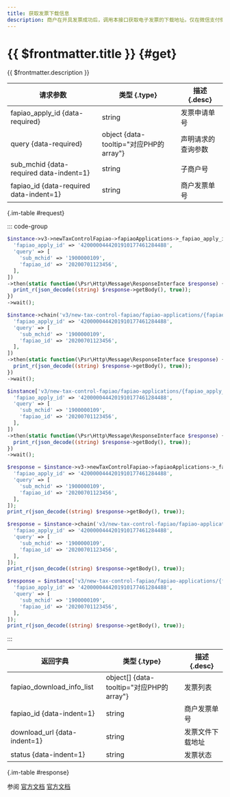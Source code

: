 ```yaml
---
title: 获取发票下载信息
description: 商户在开具发票成功后，调用本接口获取电子发票的下载地址。仅在微信支付侧开具的电子发票才允许下载发票文件。 注意：开票状态为ISSUED的发票才能获取到发票文件下载链接。
---
```


# {{ $frontmatter.title }} {#get}

{{ $frontmatter.description }}

| 请求参数 | 类型 {.type} | 描述 {.desc}
| --- | --- | ---
| fapiao_apply_id {data-required} | string | 发票申请单号
| query {data-required} | object {data-tooltip="对应PHP的array"} | 声明请求的查询参数
| sub_mchid {data-required data-indent=1} | string | 子商户号
| fapiao_id {data-required data-indent=1} | string | 商户发票单号

{.im-table #request}

::: code-group

```php [异步纯链式]
$instance->v3->newTaxControlFapiao->fapiaoApplications->_fapiao_apply_id_->fapiaoFiles->getAsync([
  'fapiao_apply_id' => '4200000444201910177461284488',
  'query' => [
    'sub_mchid' => '1900000109',
    'fapiao_id' => '20200701123456',
  ],
])
->then(static function(\Psr\Http\Message\ResponseInterface $response) {
  print_r(json_decode((string) $response->getBody(), true));
})
->wait();
```

```php [异步声明式]
$instance->chain('v3/new-tax-control-fapiao/fapiao-applications/{fapiao_apply_id}/fapiao-files')->getAsync([
  'fapiao_apply_id' => '4200000444201910177461284488',
  'query' => [
    'sub_mchid' => '1900000109',
    'fapiao_id' => '20200701123456',
  ],
])
->then(static function(\Psr\Http\Message\ResponseInterface $response) {
  print_r(json_decode((string) $response->getBody(), true));
})
->wait();
```

```php [异步属性式]
$instance['v3/new-tax-control-fapiao/fapiao-applications/{fapiao_apply_id}/fapiao-files']->getAsync([
  'fapiao_apply_id' => '4200000444201910177461284488',
  'query' => [
    'sub_mchid' => '1900000109',
    'fapiao_id' => '20200701123456',
  ],
])
->then(static function(\Psr\Http\Message\ResponseInterface $response) {
  print_r(json_decode((string) $response->getBody(), true));
})
->wait();
```

```php [同步纯链式]
$response = $instance->v3->newTaxControlFapiao->fapiaoApplications->_fapiao_apply_id_->fapiaoFiles->get([
  'fapiao_apply_id' => '4200000444201910177461284488',
  'query' => [
    'sub_mchid' => '1900000109',
    'fapiao_id' => '20200701123456',
  ],
]);
print_r(json_decode((string) $response->getBody(), true));
```

```php [同步声明式]
$response = $instance->chain('v3/new-tax-control-fapiao/fapiao-applications/{fapiao_apply_id}/fapiao-files')->get([
  'fapiao_apply_id' => '4200000444201910177461284488',
  'query' => [
    'sub_mchid' => '1900000109',
    'fapiao_id' => '20200701123456',
  ],
]);
print_r(json_decode((string) $response->getBody(), true));
```

```php [同步属性式]
$response = $instance['v3/new-tax-control-fapiao/fapiao-applications/{fapiao_apply_id}/fapiao-files']->get([
  'fapiao_apply_id' => '4200000444201910177461284488',
  'query' => [
    'sub_mchid' => '1900000109',
    'fapiao_id' => '20200701123456',
  ],
]);
print_r(json_decode((string) $response->getBody(), true));
```

:::

| 返回字典 | 类型 {.type} | 描述 {.desc}
| --- | --- | ---
| fapiao_download_info_list | object[] {data-tooltip="对应PHP的array"} | 发票列表
| fapiao_id {data-indent=1} | string | 商户发票单号
| download_url {data-indent=1} | string | 发票文件下载地址
| status {data-indent=1} | string | 发票状态

{.im-table #response}

参阅 [官方文档](https://pay.weixin.qq.com/doc/v3/merchant/4012538335) [官方文档](https://pay.weixin.qq.com/doc/v3/partner/4012474067)
